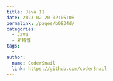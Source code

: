 ```yaml
---
title: Java 11
date: 2023-02-20 02:05:08
permalink: /pages/b0834d/
categories:
  - Java
  - 新特性
tags:
  - 
author: 
  name: CoderSnail
  link: https://github.com/coderSnail
---
```


